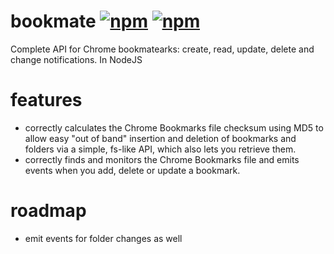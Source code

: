 # bookmate [![npm](https://img.shields.io/npm/dt/bookmate)](https://www.npmjs.com/package/bookmate) [![npm](https://img.shields.io/npm/v/bookmate?color=%2300ff44)](https://www.npmjs.com/package/bookmate) 

Complete API for Chrome bookmatearks: create, read, update, delete and change notifications.  In NodeJS

# features

- correctly calculates the Chrome Bookmarks file checksum using MD5 to allow easy "out of band" insertion and deletion of bookmarks and folders via a simple, fs-like API, which also lets you retrieve them.
- correctly finds and monitors the Chrome Bookmarks file and emits events when you add, delete or update a bookmark.

# roadmap

- emit events for folder changes as well
